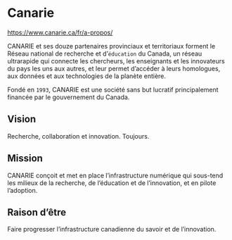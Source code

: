 # Canarie

https://www.canarie.ca/fr/a-propos/

CANARIE et ses douze partenaires provinciaux et territoriaux forment le Réseau national de recherche et d’`éducation` du Canada, un réseau ultrarapide qui connecte les chercheurs, les enseignants et les innovateurs du pays les uns aux autres, et leur permet d’accéder à leurs homologues, aux données et aux technologies de la planète entière.

Fondé en `1993`, CANARIE est une société sans but lucratif principalement financée par le gouvernement du Canada.

## Vision
Recherche, collaboration et innovation. Toujours.

## Mission
CANARIE conçoit et met en place l’infrastructure numérique qui sous-tend les milieux de la recherche, de l’éducation et de l’innovation, et en pilote l’adoption.

## Raison d’être
Faire progresser l’infrastructure canadienne du savoir et de l’innovation.
